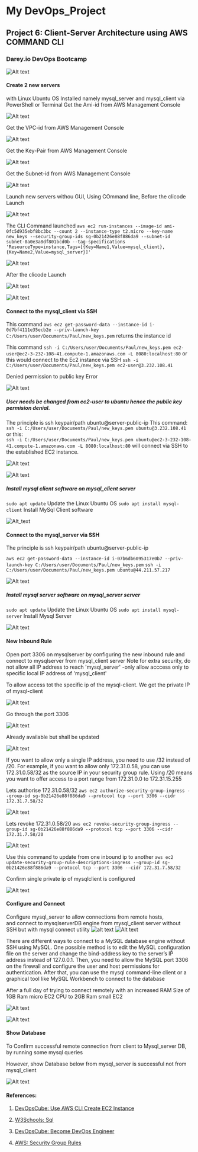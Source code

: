 # My DevOps_Project 

## Project 6: Client-Server Architecture using AWS COMMAND CLI

### Darey.io DevOps Bootcamp

![Alt text](img/00.cli_server.png)


#### Create 2 new servers 
with Linux Ubuntu OS Installed namely mysql_server and mysql_client via PowerShell or Terminal
Get the Ami-id from AWS Management Console

![Alt text](img/01.Ami-id.png)



Get the VPC-id from AWS Management Console

![Alt text](img/02.VPC-id.png)


Get the Key-Pair from AWS Management Console

![Alt text](img/03.keypair.png)



Get the Subnet-id from AWS Management Console

![Alt text](img/04.subnet-id.png)


Launch new servers withou GUI, Using COmmand line, 
Before the clicode Launch

![Alt text](img/05a.b4clicode.png)


The CLI Command launched
```aws ec2 run-instances --image-id ami-0fc5d935ebf8bc3bc --count 2 --instance-type t2.micro --key-name new_keys --security-group-ids sg-0b21426e88f886da9 --subnet-id  subnet-0a0e3a8df801bcd0b --tag-specifications 'ResourceType=instance,Tags=[{Key=Name1,Value=mysql_client},{Key=Name2,Value=mysql_server}]'```

![Alt text](img/05b.clicode.png)


After the clicode Launch

![Alt text](img/05c.afterclicodea.png)

![Alt text](img/05d.afterclicodeb.png)




#### Connect to the mysql_client via SSH
This command ```aws ec2 get-password-data --instance-id i-0d7bf4111e35ecb2e --priv-launch-key C:/Users/user/Documents/Paul/new_keys.pem```
returns the instance id

This command ```ssh -i C:/Users/user/Documents/Paul/new_keys.pem ec2-user@ec2-3-232-108-41.compute-1.amazonaws.com -L 8080:localhost:80```
or this would connect to the Ec2 instance via SSH
```ssh -i C:/Users/user/Documents/Paul/new_keys.pem ec2-user@3.232.108.41```

Denied permission to public key Error

![Alt text](img/6a.CLISSHConnectError.png)  

##### User needs be changed from ec2-user to ubuntu hence the public key permision denial.
The principle is ssh keypair/path ubuntu@server-public-ip
This command: ```ssh -i C:/Users/user/Documents/Paul/new_keys.pem ubuntu@3.232.108.41``` 
or this:  
```ssh -i C:/Users/user/Documents/Paul/new_keys.pem ubuntu@ec2-3-232-108-41.compute-1.amazonaws.com -L 8080:localhost:80```
will connect via SSH to the established EC2 instance.

![Alt text](img/6b.CLISSHConnect.png)

![Alt text](img/6c.CLISSHConnect.png)




##### Install mysql client software on mysql_client server
```sudo apt update```   Update the Linux Ubuntu OS
```sudo apt install mysql-client```  Install MySql Client software

![Alt_text](img/6d.mysqlclientinstalled.png)




#### Connect to the mysql_server via SSH
The principle is ssh keypair/path ubuntu@server-public-ip

```aws ec2 get-password-data --instance-id i-07b6db6095317e0b7 --priv-launch-key C:/Users/user/Documents/Paul/new_keys.pem```
```ssh -i C:/Users/user/Documents/Paul/new_keys.pem ubuntu@44.211.57.217```  

![Alt text](img/7aCLISSHServerConect.png)

##### Install mysql server software on mysql_server server

```sudo apt update```  Update the Linux Ubuntu OS
```sudo apt install mysql-server```  Install Mysql Server

![Alt text](img/7b.mysqlserverisntalled.png)



#### New Inbound Rule

Open port 3306 on mysqlserver by configuring the new inbound rule
and connect to mysqlserver from mysql_client server
Note for extra security, do not  allow all IP address to reach 
'mysql_server' -only allow acccess only to specific local IP address of 
'mysql_client'  

To allow access tot the specific ip of the mysql-client. We get the private IP of mysql-client

![Alt text](img/9a.findptirvateip.png)

Go through the port 3306

![Alt text](img/9b.mysqlport.png)

Already available but shall be updated

![Alt text](img/9c.ruleexists.png)



If you want to allow only a single IP address, you need to use /32 instead of /20. For example, if you want to allow only 172.31.0.58, you can use 172.31.0.58/32 as the source IP in your security group rule. Using /20 means you want to offer access to a port range from 172.31.0.0 to 172.31.15.255

Lets authorise 172.31.0.58/32
```aws ec2 authorize-security-group-ingress --group-id sg-0b21426e88f886da9 --protocol tcp --port 3306 --cidr 172.31.7.58/32```

![Alt text](img/9d.authorise.png)

Lets revoke 172.31.0.58/20
```aws ec2 revoke-security-group-ingress --group-id sg-0b21426e88f886da9 --protocol tcp --port 3306 --cidr 172.31.7.58/20```

![Alt text](img/9e.revoke.png)

Use this command to update from one inbound ip to another
```aws ec2 update-security-group-rule-descriptions-ingress --group-id sg-0b21426e88f886da9 --protocol tcp --port 3306 --cidr 172.31.7.58/32```

Confirm single private ip of mysqlclient is configured

![Alt text](img/9f.oneip.png)



#### Configure and Connect

Configure mysql_server to allow connections from remote hosts,  
and connect to mysqlserverDB engine from mysql_client server without SSH 
but with mysql connect utility
![alt text](img/10.bindaddress.png)
![Alt text](img/10.bindaddress.png)

There are different ways to connect to a MySQL database engine without SSH using MySQL. One possible method is to edit the MySQL configuration file on the server and change the bind-address key to the server’s IP address instead of 127.0.0.1. Then, you need to allow the MySQL port 3306 on the firewall and configure the user and host permissions for authentication. After that, you can use the mysql command-line client or a graphical tool like MySQL Workbench to connect to the database


After a full day of trying to connect remotely with an increased RAM Size of 1GB Ram micro EC2 CPU to 2GB Ram small EC2

![Alt text](img/11a.unsolved_challenge.png)

![Alt text](img/11b.troubleshoot.png)



#### Show Database

To Confirm successful remote connection from client to Mysql_server DB, by running some mysql queries

However, show Database below from mysql_server is successful not from mysql_client

![Alt text](img/12.showdatabases.png)










#### References:

1. [DevOpsCube: Use AWS CLI Create EC2 Instance](https://devopscube.com/use-aws-cli-create-ec2-instance/)

2. [W3Schools: Sql](https://www.w3schools.com/sql/)

3. [DevOpsCube: Become DevOps Engineer](https://devopscube.com/become-devops-engineer/)

4. [AWS: Security Group Rules](https://docs.aws.amazon.com/AWSEC2/latest/UserGuide/security-group-rules.html)


